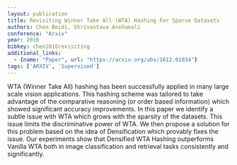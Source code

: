 ```yaml
---
layout: publication
title: Revisiting Winner Take All (WTA) Hashing For Sparse Datasets
authors: Chen Beidi, Shrivastava Anshumali
conference: "Arxiv"
year: 2016
bibkey: chen2016revisiting
additional_links:
  - {name: "Paper", url: "https://arxiv.org/abs/1612.01834"}
tags: ['ARXIV', 'Supervised']
---
```

WTA (Winner Take All) hashing has been successfully applied in many large scale vision applications. This hashing scheme was tailored to take advantage of the comparative reasoning (or order based information) which showed significant accuracy improvements. In this paper we identify a subtle issue with WTA which grows with the sparsity of the datasets. This issue limits the discriminative power of WTA. We then propose a solution for this problem based on the idea of Densification which provably fixes the issue. Our experiments show that Densified WTA Hashing outperforms Vanilla WTA both in image classification and retrieval tasks consistently and significantly.
